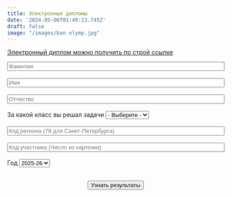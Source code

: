 ```yaml
---
title: Электронные дипломы
date: '2024-05-06T01:40:13.745Z'
draft: false
image: "/images/ban olymp.jpg"
---
```


[Электронный диплом можно получить по строй ссылке](https://yumsh.ru/cms/ol-tour2)

<form action="/cms/ol-tour2" method="post" id="olymp-results-tour2-query-form" accept-charset="UTF-8">
    <div>
        <div class="form-item form-type-textfield form-item-family">
            <input type="text" id="edit-family" name="family" value="" size="60" maxlength="128" class="form-text required" placeholder="Фамилия">
        </div><br>
        <div class="form-item form-type-textfield form-item-name">
            <input type="text" id="edit-name" name="name" value="" size="60" maxlength="128" class="form-text required" placeholder="Имя">
        </div><br>
        <div class="form-item form-type-textfield form-item-patronymic">
            <input type="text" id="edit-patronymic" name="patronymic" value="" size="60" maxlength="128" class="form-text" placeholder="Отчество">
        </div><br>
        <div class="form-item form-type-select form-item-paral">
            <label for="edit-paral">За какой класс вы решал задачи</label>
            <select id="edit-paral" name="paral" class="form-select required">
                <option value="" selected="selected">- Выберите -</option>
                <option value="4">4</option>
                <option value="5">5</option>
                <option value="6">6</option>
                <option value="7">7</option>
                <option value="8">8</option>
                <option value="9">9</option>
                <option value="10">10</option>
                <option value="11">11</option>
            </select>
        </div><br>
        <div class="form-item form-type-textfield form-item-reg-code">
            <input type="text" id="edit-reg-code" name="reg_code" value="" size="60" maxlength="128" class="form-text" placeholder="Код региона (78 для Санкт-Петербурга)">
        </div><br>
        <div class="form-item form-type-textfield form-item-code">
            <input type="text" id="edit-code" name="code" value="" size="60" maxlength="128" class="form-text" placeholder="Код участника (Число из карточки)">
        </div><br>
        <div class="form-item form-type-select form-item-year">
            <label for="edit-year">Год</label>
                <select id="edit-year" name="year" class="form-select required">
                <option value="2019">2019</option>
                <option value="2020">2020-21</option>
                <option value="2021">2021-22</option>
                <option value="2022">2022-23</option>
                <option value="2023">2023-24</option>
                <option value="2024">2024-25</option>
                <option value="2025" selected="selected">2025-26</option>
            </select>
        </div><br>
        <p style="text-align: center;"> 
            <input type="submit" id="edit-submit" name="op" value="Узнать результаты" class="form-submit">
        </p>
        <!-- <input type="hidden" name="form_build_id" value="form-vCZsC4qK91vtMsfqxgjoJZqwu3f4hOzYoC53akxvwYU">
        <input type="hidden" name="form_id" value="olymp_results_tour2_query_form"> -->
    </div>
</form>